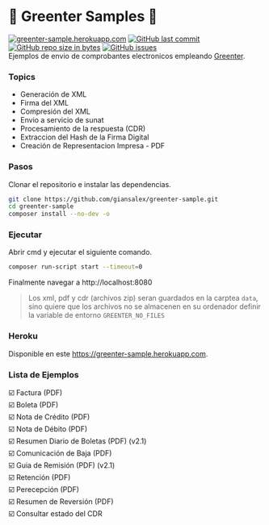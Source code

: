 # :tada: Greenter Samples :tada: 
[![greenter-sample.herokuapp.com](https://img.shields.io/website-up-down-green-red/http/shields.io.svg?label=greenter-sample.herokuapp.com&style=flat-square)](https://greenter-sample.herokuapp.com) [![GitHub last commit](https://img.shields.io/github/last-commit/giansalex/greenter-sample.svg?style=flat-square)](https://github.com/giansalex/greenter-sample) [![GitHub repo size in bytes](https://img.shields.io/github/repo-size/giansalex/greenter-sample.svg?style=flat-square)](https://github.com/giansalex/greenter-sample) [![GitHub issues](https://img.shields.io/github/issues/giansalex/greenter-sample.svg?style=flat-square)](https://github.com/giansalex/greenter-sample/issues)  
Ejemplos de envio de comprobantes electronicos empleando [Greenter](https://github.com/giansalex/greenter).

### Topics
- Generación de XML
- Firma del XML
- Compresión del XML
- Envio a servicio de sunat
- Procesamiento de la respuesta (CDR)
- Extraccion del Hash de la Firma Digital
- Creación de Representacion Impresa - PDF

### Pasos

Clonar el repositorio e instalar las dependencias.

```bash
git clone https://github.com/giansalex/greenter-sample.git
cd greenter-sample
composer install --no-dev -o
```

### Ejecutar

Abrir cmd y ejecutar el siguiente comando.

```bash
composer run-script start --timeout=0
```

Finalmente navegar a http://localhost:8080
> Los xml, pdf y cdr (archivos zip) seran guardados en la carptea `data`, sino quiere que los archivos no se almacenen en su ordenador definir la variable de entorno `GREENTER_NO_FILES`

### Heroku
Disponible en este https://greenter-sample.herokuapp.com.

### Lista de Ejemplos
:ballot_box_with_check: Factura (PDF)  
:ballot_box_with_check: Boleta  (PDF)  
:ballot_box_with_check: Nota de Crédito (PDF)  
:ballot_box_with_check: Nota de Débito  (PDF)  
:ballot_box_with_check: Resumen Diario de Boletas (PDF)  (v2.1)  
:ballot_box_with_check: Comunicación de Baja (PDF)  
:ballot_box_with_check: Guia de Remisión  (PDF) (v2.1)    
:ballot_box_with_check: Retención (PDF)  
:ballot_box_with_check: Perecepción (PDF)  
:ballot_box_with_check: Resumen de Reversión (PDF)  
:ballot_box_with_check: Consultar estado del CDR  
